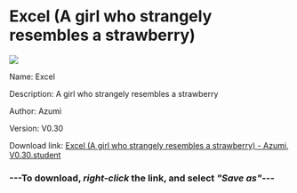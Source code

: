 # Excel (A girl who strangely resembles a strawberry)

<img src = "https://raw.githubusercontent.com/Arbiter1223/Daigaku-Gurashi-Custom-Students/master/Students/Files/Excel%20(A%20girl%20who%20strangely%20resembles%20a%20strawberry).png">

Name: Excel

Description: A girl who strangely resembles a strawberry

Author: Azumi

Version: V0.30

Download link: <a href="https://raw.githubusercontent.com/Arbiter1223/Daigaku-Gurashi-Custom-Students/master/Students/Files/Excel%20(A%20girl%20who%20strangely%20resembles%20a%20strawberry)%20-%20Azumi%2C%20V0.30.student">Excel (A girl who strangely resembles a strawberry) - Azumi, V0.30.student</a>

### ---**To download, _right-click_ the link, and select _"Save as"_**---
